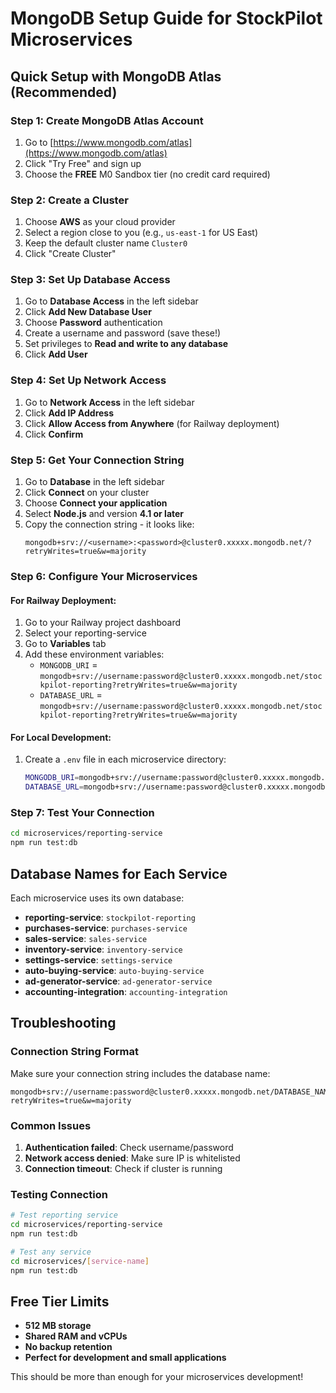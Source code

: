 # MongoDB Setup Guide for StockPilot Microservices

## Quick Setup with MongoDB Atlas (Recommended)

### Step 1: Create MongoDB Atlas Account
1. Go to [https://www.mongodb.com/atlas](https://www.mongodb.com/atlas)
2. Click "Try Free" and sign up
3. Choose the **FREE** M0 Sandbox tier (no credit card required)

### Step 2: Create a Cluster
1. Choose **AWS** as your cloud provider
2. Select a region close to you (e.g., `us-east-1` for US East)
3. Keep the default cluster name `Cluster0`
4. Click "Create Cluster"

### Step 3: Set Up Database Access
1. Go to **Database Access** in the left sidebar
2. Click **Add New Database User**
3. Choose **Password** authentication
4. Create a username and password (save these!)
5. Set privileges to **Read and write to any database**
6. Click **Add User**

### Step 4: Set Up Network Access
1. Go to **Network Access** in the left sidebar
2. Click **Add IP Address**
3. Click **Allow Access from Anywhere** (for Railway deployment)
4. Click **Confirm**

### Step 5: Get Your Connection String
1. Go to **Database** in the left sidebar
2. Click **Connect** on your cluster
3. Choose **Connect your application**
4. Select **Node.js** and version **4.1 or later**
5. Copy the connection string - it looks like:
   ```
   mongodb+srv://<username>:<password>@cluster0.xxxxx.mongodb.net/?retryWrites=true&w=majority
   ```

### Step 6: Configure Your Microservices

#### For Railway Deployment:
1. Go to your Railway project dashboard
2. Select your reporting-service
3. Go to **Variables** tab
4. Add these environment variables:
   - `MONGODB_URI` = `mongodb+srv://username:password@cluster0.xxxxx.mongodb.net/stockpilot-reporting?retryWrites=true&w=majority`
   - `DATABASE_URL` = `mongodb+srv://username:password@cluster0.xxxxx.mongodb.net/stockpilot-reporting?retryWrites=true&w=majority`

#### For Local Development:
1. Create a `.env` file in each microservice directory:
   ```bash
   MONGODB_URI=mongodb+srv://username:password@cluster0.xxxxx.mongodb.net/stockpilot-reporting?retryWrites=true&w=majority
   DATABASE_URL=mongodb+srv://username:password@cluster0.xxxxx.mongodb.net/stockpilot-reporting?retryWrites=true&w=majority
   ```

### Step 7: Test Your Connection
```bash
cd microservices/reporting-service
npm run test:db
```

## Database Names for Each Service

Each microservice uses its own database:
- **reporting-service**: `stockpilot-reporting`
- **purchases-service**: `purchases-service`
- **sales-service**: `sales-service`
- **inventory-service**: `inventory-service`
- **settings-service**: `settings-service`
- **auto-buying-service**: `auto-buying-service`
- **ad-generator-service**: `ad-generator-service`
- **accounting-integration**: `accounting-integration`

## Troubleshooting

### Connection String Format
Make sure your connection string includes the database name:
```
mongodb+srv://username:password@cluster0.xxxxx.mongodb.net/DATABASE_NAME?retryWrites=true&w=majority
```

### Common Issues
1. **Authentication failed**: Check username/password
2. **Network access denied**: Make sure IP is whitelisted
3. **Connection timeout**: Check if cluster is running

### Testing Connection
```bash
# Test reporting service
cd microservices/reporting-service
npm run test:db

# Test any service
cd microservices/[service-name]
npm run test:db
```

## Free Tier Limits
- **512 MB storage**
- **Shared RAM and vCPUs**
- **No backup retention**
- **Perfect for development and small applications**

This should be more than enough for your microservices development!
